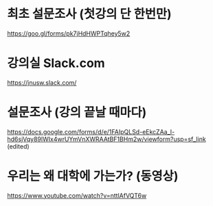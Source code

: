 # 최초 설문조사 (첫강의 단 한번만)
https://goo.gl/forms/pk7jHdHWPTqhey5w2

# 강의실 Slack.com
https://jnusw.slack.com/

# 설문조사 (강의 끝날 때마다)
https://docs.google.com/forms/d/e/1FAIpQLSd-eEkcZAa_l-hd6sjVqy89lWIx4wrUYmVnXWRAAtBF1BHm2w/viewform?usp=sf_link (edited) 

# 우리는 왜 대학에 가는가? (동영상)
https://www.youtube.com/watch?v=nttlAfVQT6w
